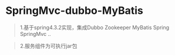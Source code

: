 # SpringMvc-dubbo-MyBatis

> 1.基于spring4.3.2实现，集成Dubbo Zookeeper MyBatis Spring SpringMvc ..

> 2.服务组件为可执行jar包
